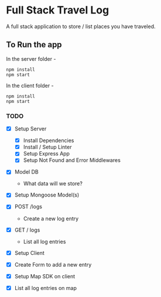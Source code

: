 # Full Stack Travel Log

A full stack application to store / list places you have traveled.

## To Run the app
  In the server folder - 
  ```
  npm install
  npm start

  ```
  In the client folder - 

  ```
  npm install
  npm start
  ```


### TODO

* [x] Setup Server
  * [x] Install Dependencies
  * [x] Install / Setup Linter
  * [x] Setup Express App
  * [x] Setup Not Found and Error Middlewares
* [x] Model DB
  * What data will we store?
* [x] Setup Mongoose Model(s)
* [x] POST /logs
  * Create a new log entry
* [x] GET / logs
  * List all log entries
* [x] Setup Client
* [x] Create Form to add a new entry
* [x] Setup Map SDK on client
* [x] List all log entries on map


